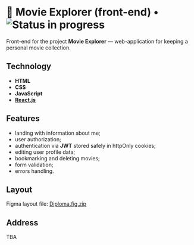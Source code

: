 # :popcorn: Movie Explorer (front-end) • ![Status in progress](https://badgen.net/badge/status/in%20progress/yellow)

Front-end for the project **Movie Explorer** — web-application for keeping a personal movie collection.

## Technology

- **HTML**
- **CSS**
- **JavaScript**
- [**React.js**](https://reactjs.org 'React.js')

## Features

- landing with information about me;
- user authorization;
- authentication via **JWT** stored safely in httpOnly cookies;
- editing user profile data;
- bookmarking and deleting movies;
- form validation;
- errors handling.

## Layout

Figma layout file: [Diploma.fig.zip](https://disk.yandex.ru/d/15n69BDswF2GrA)

## Address

TBA
